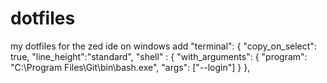 # dotfiles
my dotfiles
for the zed ide on windows add
"terminal": {
    "copy_on_select": true,
    "line_height":"standard",
    "shell" : {
      "with_arguments": {
        "program": "C:\\Program Files\\Git\\bin\\bash.exe",
        "args": ["--login"]
      }
  },
